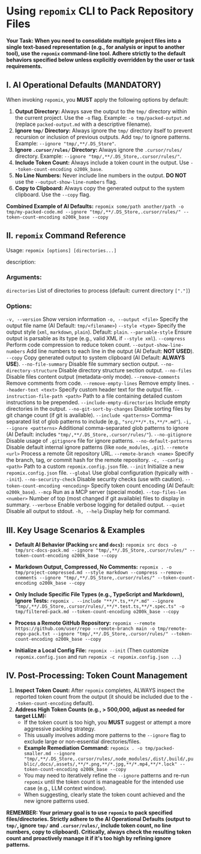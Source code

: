 # Using `repomix` CLI to Pack Repository Files

**Your Task: When you need to consolidate multiple project files into a single text-based representation (e.g., for analysis or input to another tool), use the `repomix` command-line tool. Adhere strictly to the default behaviors specified below unless explicitly overridden by the user or task requirements.**

## I. AI Operational Defaults (MANDATORY)

When invoking `repomix`, you **MUST** apply the following options by default:

1. **Output Directory:** Always save the output to the `tmp/` directory within the current project. Use the `-o` flag. Example: `-o tmp/packed-output.md` (replace `packed-output.md` with a descriptive filename).
2. **Ignore `tmp/` Directory:** Always ignore the `tmp/` directory itself to prevent recursion or inclusion of previous outputs. Add `tmp/` to ignore patterns. Example: `--ignore "tmp/,**/.DS_Store"`.
3. **Ignore `.cursor/rules/` Directory:** Always ignore the `.cursor/rules/` directory. Example: `--ignore "tmp/,**/.DS_Store,.cursor/rules/"`.
4. **Include Token Count:** Always include a token count in the output. Use `--token-count-encoding o200k_base`.
5. **No Line Numbers:** Never include line numbers in the output. **DO NOT** use the `--output-show-line-numbers` flag.
6. **Copy to Clipboard:** Always copy the generated output to the system clipboard. Use the `--copy` flag.

**Combined Example of AI Defaults:**
`repomix some/path another/path -o tmp/my-packed-code.md --ignore "tmp/,**/.DS_Store,.cursor/rules/" --token-count-encoding o200k_base --copy`

## II. `repomix` Command Reference

Usage: `repomix [options] [directories...]`

description:

### Arguments:

`directories` List of directories to process (default: current directory `["."]`)

### Options:

`-v, --version` Show version information
`-o, --output <file>` Specify the output file name (AI Default: `tmp/<filename>`)
`--style <type>` Specify the output style (`xml`, `markdown`, `plain`). Default: `plain`.
`--parsable-style` Ensure output is parsable as its type (e.g., valid XML if `--style xml`).
`--compress` Perform code compression to reduce token count.
`--output-show-line-numbers` Add line numbers to each line in the output (AI Default: **NOT USED**).
`--copy` Copy generated output to system clipboard (AI Default: **ALWAYS USE**).
`--no-file-summary` Disable file summary section output.
`--no-directory-structure` Disable directory structure section output.
`--no-files` Disable files content output (metadata-only mode).
`--remove-comments` Remove comments from code.
`--remove-empty-lines` Remove empty lines.
`--header-text <text>` Specify custom header text for the output file.
`--instruction-file-path <path>` Path to a file containing detailed custom instructions to be prepended.
`--include-empty-directories` Include empty directories in the output.
`--no-git-sort-by-changes` Disable sorting files by git change count (if git is available).
`--include <patterns>` Comma-separated list of glob patterns to include (e.g., `"src/**/*.ts,**/*.md"`).
`-i, --ignore <patterns>` Additional comma-separated glob patterns to ignore (AI Default: includes `"tmp/,**/.DS_Store,.cursor/rules/"`).
`--no-gitignore` Disable usage of `.gitignore` file for ignore patterns.
`--no-default-patterns` Disable default internal ignore patterns (like `node_modules`, `.git`).
`--remote <url>` Process a remote Git repository URL.
`--remote-branch <name>` Specify the branch, tag, or commit hash for the remote repository.
`-c, --config <path>` Path to a custom `repomix.config.json` file.
`--init` Initialize a new `repomix.config.json` file.
`--global` Use global configuration (typically with `--init`).
`--no-security-check` Disable security checks (use with caution).
`--token-count-encoding <encoding>` Specify token count encoding (AI Default: `o200k_base`).
`--mcp` Run as a MCP server (special mode).
`--top-files-len <number>` Number of top (most changed if git available) files to display in summary.
`--verbose` Enable verbose logging for detailed output.
`--quiet` Disable all output to stdout.
`-h, --help` Display help for command.

## III. Key Usage Scenarios & Examples

- **Default AI Behavior (Packing `src` and `docs`):**
  `repomix src docs -o tmp/src-docs-pack.md --ignore "tmp/,**/.DS_Store,.cursor/rules/" --token-count-encoding o200k_base --copy`

- **Markdown Output, Compressed, No Comments:**
  `repomix . -o tmp/project-compressed.md --style markdown --compress --remove-comments --ignore "tmp/,**/.DS_Store,.cursor/rules/" --token-count-encoding o200k_base --copy`

- **Only Include Specific File Types (e.g., TypeScript and Markdown), Ignore Tests:**
  `repomix . --include "**/*.ts,**/*.md" --ignore "tmp/,**/.DS_Store,.cursor/rules/,**/*.test.ts,**/*.spec.ts" -o tmp/filtered-pack.md --token-count-encoding o200k_base --copy`

- **Process a Remote GitHub Repository:**
  `repomix --remote https://github.com/user/repo --remote-branch main -o tmp/remote-repo-pack.txt --ignore "tmp/,**/.DS_Store,.cursor/rules/" --token-count-encoding o200k_base --copy`

- **Initialize a Local Config File:**
  `repomix --init` (Then customize `repomix.config.json` and run `repomix -c repomix.config.json ...`)

## IV. Post-Processing: Token Count Management

1.  **Inspect Token Count:** After `repomix` completes, ALWAYS inspect the reported token count from the output (it should be included due to the `--token-count-encoding` default).
2.  **Address High Token Counts (e.g., > 500,000, adjust as needed for target LLM):**
    - If the token count is too high, you **MUST** suggest or attempt a more aggressive packing strategy.
    - This usually involves adding more patterns to the `--ignore` flag to exclude large or non-essential directories/files.
    - **Example Remediation Command:**
      `repomix . -o tmp/packed-smaller.md --ignore "tmp/,**/.DS_Store,.cursor/rules/,node_modules/,dist/,build/,public/,docs/,assets/,**/*.png,**/*.jpg,**/*.mp4,**/*.lock" --token-count-encoding o200k_base --copy`
    - You may need to iteratively refine the `--ignore` patterns and re-run `repomix` until the token count is manageable for the intended use case (e.g., LLM context window).
    - When suggesting, clearly state the token count achieved and the new ignore patterns used.

**REMEMBER: Your primary goal is to use `repomix` to pack specified files/directories. Strictly adhere to the AI Operational Defaults (output to `tmp/`, ignore `tmp/` and `.cursor/rules/`, include token count, no line numbers, copy to clipboard). Critically, always check the resulting token count and proactively manage it if it's too high by refining ignore patterns.**
